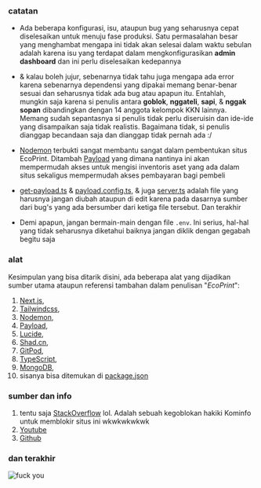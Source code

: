 ### catatan
- Ada beberapa konfigurasi, isu, ataupun bug yang seharusnya cepat diselesaikan untuk menuju fase produksi. Satu permasalahan besar yang menghambat mengapa ini tidak akan selesai dalam waktu sebulan adalah karena isu yang terdapat dalam mengkonfigurasikan __admin dashboard__ dan ini perlu diselesaikan kedepannya

- & kalau boleh jujur, sebenarnya tidak tahu juga mengapa ada error karena sebenarnya dependensi yang dipakai memang benar-benar sesuai dan seharusnya tidak ada bug atau apapun itu. Entahlah, mungkin saja karena si penulis antara __goblok__, __nggateli__, __sapi__, & __nggak sopan__ dibandingkan dengan 14 anggota kelompok KKN lainnya. Memang sudah sepantasnya si penulis tidak perlu diseruisin dan ide-ide yang disampaikan saja tidak realistis. Bagaimana tidak, si penulis dianggap becandaan saja dan dianggap tidak pernah ada :/

- [Nodemon](https://nodemon.io/) terbukti sangat membantu sangat dalam pembentukan situs EcoPrint. Ditambah [Payload](https://payloadcms.com/) yang dimana nantinya ini akan mempermudah akses untuk mengisi inventoris aset yang ada dalam situs sekaligus mempermudah akses pembayaran bagi pembeli

- [get-payload.ts](../katalog/src/get-payload.ts) & [payload.config.ts](../katalog/src/payload.config.ts), & juga [server.ts](../katalog/src/server.ts) adalah file yang harusnya jangan diubah ataupun di edit karena pada dasarnya sumber dari bug's yang ada bersumber dari ketiga file tersebut. Dan terakhir

- Demi apapun, jangan bermain-main dengan file ``.env``. Ini serius, hal-hal yang tidak seharusnya diketahui baiknya jangan diklik dengan gegabah begitu saja

### alat

Kesimpulan yang bisa ditarik disini, ada beberapa alat yang dijadikan sumber utama ataupun referensi tambahan dalam penulisan "*EcoPrint*":
1. [Next.js](https://nextjs.org/),
2. [Tailwindcss](https://tailwindcss.com/),
3. [Nodemon](https://nodemon.io/),
4. [Payload](https://payloadcms.com/),
5. [Lucide](https://lucide.dev/),
6. [Shad.cn](https://ui.shadcn.com/),
7. [GitPod](https://www.gitpod.io/),
8. [TypeScript](https://www.typescriptlang.org/),
9. [MongoDB](https://www.mongodb.com/),
10. sisanya bisa ditemukan di [package.json](../katalog/package.json)

### sumber dan info
1. tentu saja [StackOverflow](https://stackoverflow.com/questions/61937581/error-could-not-connect-to-any-servers-in-your-mongodb-atlas-cluster) lol. Adalah sebuah kegoblokan hakiki Kominfo untuk memblokir situs ini wkwkwkwkwk
2. [Youtube](https://youtu.be/dQw4w9WgXcQ?si=fx5hPHy9vqr8WDRP)
3. [Github](https://github.com/mariosemes/PornHub-downloader-python)

### dan terakhir
 ![fuck you](https://media.tenor.com/v6mGbK0_9PoAAAAM/filthy-frank-pink-guy.gif)